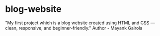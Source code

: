 # blog-website
"My first project which is a blog website created using HTML and CSS — clean, responsive, and beginner-friendly."
Author - Mayank Gairola

